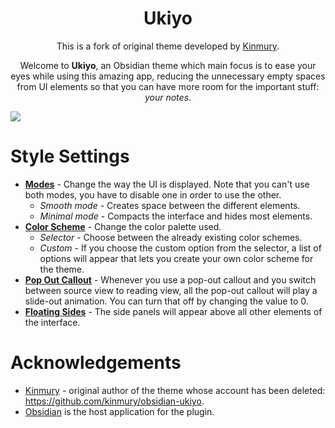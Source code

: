 <div style="text-align: center">

# Ukiyo

This is a fork of original theme developed by [Kinmury](https://publish.obsidian.md/hub/01+-+Community/People/kinmury#Kinmury+Ditamir).

Welcome to <b>Ukiyo</b>, an Obsidian theme which main focus is to ease your eyes while using this amazing app, reducing the unnecessary empty spaces from UI elements so that you can have more room for the important stuff: <i>your notes</i>.
</div>


![](./Showcase.png)

# Style Settings

- **[Modes](./docs/modes.md)** - Change the way the UI is displayed. Note that you can't use both modes, you have to disable one in order to use the other.
	- _Smooth mode_ - Creates space between the different elements.
 	- _Minimal mode_ - Compacts the interface and hides most elements. 
- **[Color Scheme](./docs/color-scheme.md)** - Change the color palette used.
	- _Selector_ - Choose between the already existing color schemes.
 	- _Custom_ - If you choose the custom option from the selector, a list of options will appear that lets you create your own color scheme for the theme.
- **[Pop Out Callout](./docs/custom-callouts.md)** - Whenever you use a pop-out callout and you switch between source view to reading view, all the pop-out callout will play a slide-out animation. You can turn that off by changing the value to 0.
- **[Floating Sides](./docs/floating-sides.md)** - The side panels will appear above all other elements of the interface.

# Acknowledgements

- [Kinmury](https://publish.obsidian.md/hub/01+-+Community/People/kinmury#Kinmury+Ditamir) - original author of the theme whose account has been deleted: https://github.com/kinmury/obsidian-ukiyo.
- [Obsidian](https://obsidian.md/) is the host application for the plugin.
